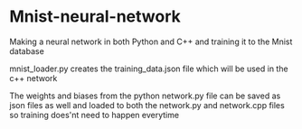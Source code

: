 # Mnist-neural-network
Making a neural network in both Python and C++ and training it to the Mnist database

mnist_loader.py creates the training_data.json file which will be used in the c++ network

The weights and biases from the python network.py file can be saved as json files as well and loaded to both
the network.py and network.cpp files so training does'nt need to happen everytime

